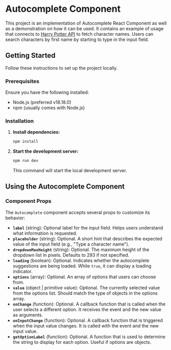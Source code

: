 # Autocomplete Component

This project is an implementation of Autocomplete React Component as well as a demonstration on how it can be used. It contains an example of usage that connects to [Harry Potter API](https://github.com/fedeperin/potterapi) to fetch character names. Users can search characters by first name by starting to type in the input field.

## Getting Started

Follow these instructions to set up the project locally.

### Prerequisites

Ensure you have the following installed:

- Node.js (preferred v18.18.0)
- npm (usually comes with Node.js)

### Installation

1. **Install dependencies:**

   ```bash
   npm install
   ```

2. **Start the development server:**

   ```bash
   npm run dev
   ```

   This command will start the local development server.

## Using the Autocomplete Component

### Component Props

The `Autocomplete` component accepts several props to customize its behavior:

- **`label`** (string): Optional label for the input field. Helps users understand what information is requested.
- **`placeholder`** (string): Optional. A short hint that describes the expected value of the input field (e.g., "Type a character name").
- **`dropdownMaxHeight`** (string): Optional. The maximum height of the dropdown list in pixels. Defaults to 293 if not specified.
- **`loading`** (boolean): Optional. Indicates whether the autocomplete suggestions are being loaded. While `true`, it can display a loading indicator.
- **`options`** (array): Optional. An array of options that users can choose from.
- **`value`** (object | primitive value): Optional. The currently selected value from the options list. Should match the type of objects in the options array.
- **`onChange`** (function): Optional. A callback function that is called when the user selects a different option. It receives the event and the new value as arguments.
- **`onInputChange`** (function): Optional. A callback function that is triggered when the input value changes. It is called with the event and the new input value.
- **`getOptionLabel`** (function): Optional. A function that is used to determine the string to display for each option. Useful if options are objects.

